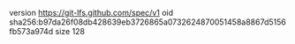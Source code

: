 version https://git-lfs.github.com/spec/v1
oid sha256:b97da26f08db428639eb3726865a0732624870051458a8867d5156fb573a974d
size 128
